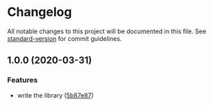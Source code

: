 # Changelog

All notable changes to this project will be documented in this file. See [standard-version](https://github.com/conventional-changelog/standard-version) for commit guidelines.

## 1.0.0 (2020-03-31)

### Features

- write the library ([5b87e87](https://github.com/alexlafroscia/qunit-wait-for/commit/5b87e87307b87890702b59f22d9c8f173f7a65eb))
